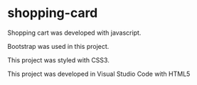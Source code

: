 # shopping-card
<p> Shopping cart was developed with javascript.</p>
<p>Bootstrap was used in this project.</p>
<p>This project was styled with CSS3.</p>
<p>This project was developed in Visual Studio Code with HTML5 </p>
